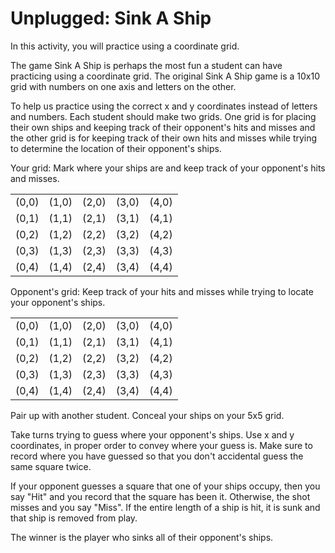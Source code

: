 # Unplugged: Sink A Ship

In this activity, you will practice using a coordinate grid.

The game Sink A Ship is perhaps the most fun a student can have practicing using a coordinate grid. The original Sink A Ship game is a 10x10 grid with numbers on one axis and letters on the other.

To help us practice using the correct x and y coordinates instead of letters and numbers. Each student should make two grids. One grid is for placing their own ships and keeping track of their opponent's hits and misses and the other grid is for keeping track of their own hits and misses while trying to determine the location of their opponent's ships.

Your grid: Mark where your ships are and keep track of your opponent's hits and misses.

||||||
| --- | --- | --- | --- | --- |
| (0,0) | (1,0) | (2,0) | (3,0) | (4,0) |
| (0,1) | (1,1) | (2,1) | (3,1) | (4,1) |
| (0,2) | (1,2) | (2,2) | (3,2) | (4,2) |
| (0,3) | (1,3) | (2,3) | (3,3) | (4,3) |
| (0,4) | (1,4) | (2,4) | (3,4) | (4,4) |

Opponent's grid: Keep track of your hits and misses while trying to locate your opponent's ships.

||||||
| --- | --- | --- | --- | --- |
| (0,0) | (1,0) | (2,0) | (3,0) | (4,0) |
| (0,1) | (1,1) | (2,1) | (3,1) | (4,1) |
| (0,2) | (1,2) | (2,2) | (3,2) | (4,2) |
| (0,3) | (1,3) | (2,3) | (3,3) | (4,3) |
| (0,4) | (1,4) | (2,4) | (3,4) | (4,4) |

Pair up with another student. Conceal your ships on your 5x5 grid.

Take turns trying to guess where your opponent's ships. Use x and y coordinates, in proper order to convey where your guess is. Make sure to record where you have guessed so that you don't accidental guess the same square twice.

If your opponent guesses a square that one of your ships occupy, then you say "Hit" and you record that the square has been it. Otherwise, the shot misses and you say "Miss". If the entire length of a ship is hit, it is sunk and that ship is removed from play.

The winner is the player who sinks all of their opponent's ships.